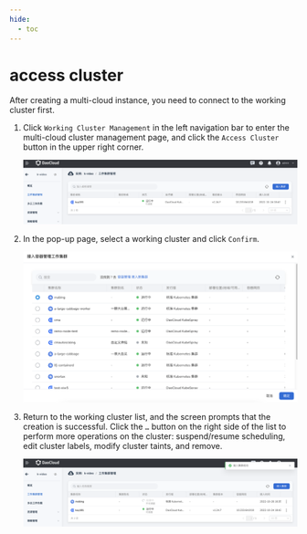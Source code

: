 ```yaml
---
hide:
  - toc
---
```


# access cluster

After creating a multi-cloud instance, you need to connect to the working cluster first.

1. Click `Working Cluster Management` in the left navigation bar to enter the multi-cloud cluster management page, and click the `Access Cluster` button in the upper right corner.

    ![join](../images/join01.png)

2. In the pop-up page, select a working cluster and click `Confirm`.

    ![join](../images/join02.png)

3. Return to the working cluster list, and the screen prompts that the creation is successful. Click the `…` button on the right side of the list to perform more operations on the cluster: suspend/resume scheduling, edit cluster labels, modify cluster taints, and remove.

    ![join](../images/join03.png)